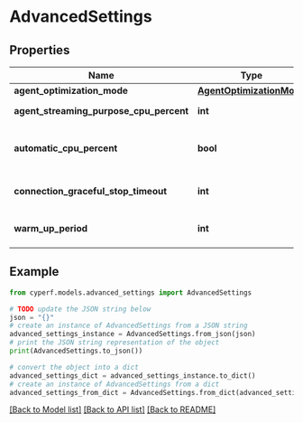 # AdvancedSettings


## Properties

Name | Type | Description | Notes
------------ | ------------- | ------------- | -------------
**agent_optimization_mode** | [**AgentOptimizationMode**](AgentOptimizationMode.md) |  | [optional] 
**agent_streaming_purpose_cpu_percent** | **int** | The CPU percentage reserved for streaming purpose use (default: 0). | [optional] 
**automatic_cpu_percent** | **bool** | Deprecated. Use the calibration operation to find the best value for AgentStreamingPurposeCPUPercent for the current assigned agents. | [optional] 
**connection_graceful_stop_timeout** | **int** | The time the test will wait all connections to be graceful stopped (default: 15 seconds). | [optional] 
**warm_up_period** | **int** | The time that servers may need to warm up, when clients should wait (default: 0 seconds). | 

## Example

```python
from cyperf.models.advanced_settings import AdvancedSettings

# TODO update the JSON string below
json = "{}"
# create an instance of AdvancedSettings from a JSON string
advanced_settings_instance = AdvancedSettings.from_json(json)
# print the JSON string representation of the object
print(AdvancedSettings.to_json())

# convert the object into a dict
advanced_settings_dict = advanced_settings_instance.to_dict()
# create an instance of AdvancedSettings from a dict
advanced_settings_from_dict = AdvancedSettings.from_dict(advanced_settings_dict)
```
[[Back to Model list]](../README.md#documentation-for-models) [[Back to API list]](../README.md#documentation-for-api-endpoints) [[Back to README]](../README.md)


